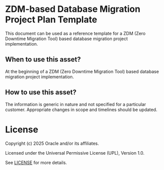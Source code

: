 # ZDM-based Database Migration Project Plan Template

This document can be used as a reference template for a ZDM (Zero Downtime Migration Tool) based database migration project implementation.

## When to use this asset?

At the beginning of a ZDM (Zero Downtime Migration Tool) based database migration project implementation.

## How to use this asset?

The information is generic in nature and not specified for a particular customer. Appropriate changes in scope and timelines should be updated.

# License

Copyright (c) 2025 Oracle and/or its affiliates.

Licensed under the Universal Permissive License (UPL), Version 1.0.

See [LICENSE](https://github.com/oracle-devrel/technology-engineering/blob/main/LICENSE) for more details.

